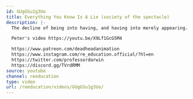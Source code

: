 ```yaml
---
id: GUgGSu1g3Uo
title: Everything You Know Is A Lie (society of the spectacle)
description: |-
  The decline of being into having, and having into merely appearing.

  Peter's video https://youtu.be/X9Lf1GcG5M4

  https://www.patreon.com/deadheadanimation
  https://www.instagram.com/re_education.official/?hl=en
  https://twitter.com/professordarwin
  https://discord.gg/TVrdRMM
source: youtube
channel: reeducation
type: video
url: /reeducation/videos/GUgGSu1g3Uo/
---
```

